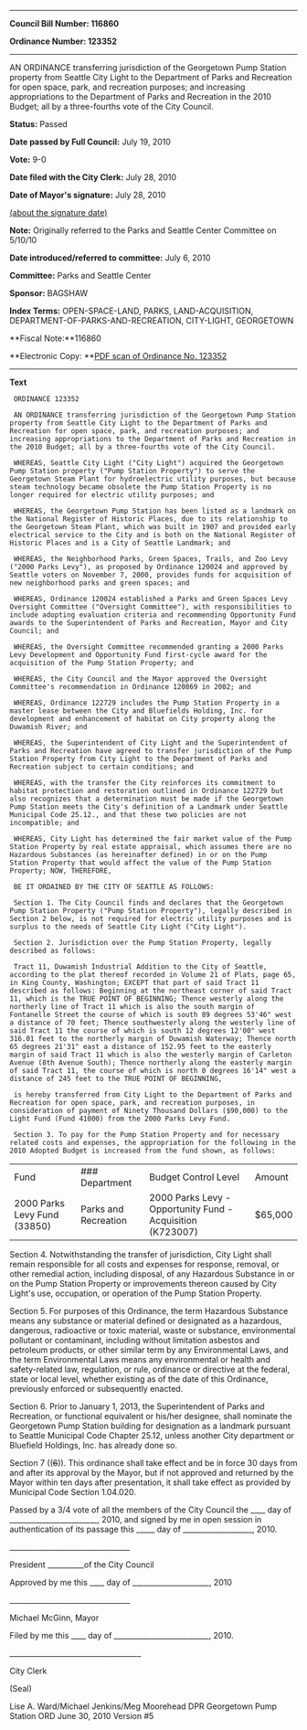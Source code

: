 

********

**Council Bill Number: 116860**
   
**Ordinance Number: 123352**
********

 AN ORDINANCE transferring jurisdiction of the Georgetown Pump Station property from Seattle City Light to the Department of Parks and Recreation for open space, park, and recreation purposes; and increasing appropriations to the Department of Parks and Recreation in the 2010 Budget; all by a three-fourths vote of the City Council.

**Status:** Passed
   
**Date passed by Full Council:** July 19, 2010
   
**Vote:** 9-0
   
**Date filed with the City Clerk:** July 28, 2010
   
**Date of Mayor's signature:** July 28, 2010
   
[(about the signature date)](/~public/approvaldate.htm)
   
   
**Note:** Originally referred to the Parks and Seattle Center Committee on 5/10/10

   
**Date introduced/referred to committee:** July 6, 2010
   
**Committee:** Parks and Seattle Center
   
**Sponsor:** BAGSHAW
   
   
**Index Terms:** OPEN-SPACE-LAND, PARKS, LAND-ACQUISITION, DEPARTMENT-OF-PARKS-AND-RECREATION, CITY-LIGHT, GEORGETOWN

**Fiscal Note:**116860

**Electronic Copy: **[PDF scan of Ordinance No. 123352](/~archives/Ordinances/Ord_123352.pdf)

********

**Text**
   
```
 ORDINANCE 123352

 AN ORDINANCE transferring jurisdiction of the Georgetown Pump Station property from Seattle City Light to the Department of Parks and Recreation for open space, park, and recreation purposes; and increasing appropriations to the Department of Parks and Recreation in the 2010 Budget; all by a three-fourths vote of the City Council.

 WHEREAS, Seattle City Light ("City Light") acquired the Georgetown Pump Station property ("Pump Station Property") to serve the Georgetown Steam Plant for hydroelectric utility purposes, but because steam technology became obsolete the Pump Station Property is no longer required for electric utility purposes; and

 WHEREAS, the Georgetown Pump Station has been listed as a landmark on the National Register of Historic Places, due to its relationship to the Georgetown Steam Plant, which was built in 1907 and provided early electrical service to the City and is both on the National Register of Historic Places and is a City of Seattle Landmark; and

 WHEREAS, the Neighborhood Parks, Green Spaces, Trails, and Zoo Levy ("2000 Parks Levy"), as proposed by Ordinance 120024 and approved by Seattle voters on November 7, 2000, provides funds for acquisition of new neighborhood parks and green spaces; and

 WHEREAS, Ordinance 120024 established a Parks and Green Spaces Levy Oversight Committee ("Oversight Committee"), with responsibilities to include adopting evaluation criteria and recommending Opportunity Fund awards to the Superintendent of Parks and Recreation, Mayor and City Council; and

 WHEREAS, the Oversight Committee recommended granting a 2000 Parks Levy Development and Opportunity Fund first-cycle award for the acquisition of the Pump Station Property; and

 WHEREAS, the City Council and the Mayor approved the Oversight Committee's recommendation in Ordinance 120869 in 2002; and

 WHEREAS, Ordinance 122729 includes the Pump Station Property in a master lease between the City and Bluefields Holding, Inc. for development and enhancement of habitat on City property along the Duwamish River; and

 WHEREAS, the Superintendent of City Light and the Superintendent of Parks and Recreation have agreed to transfer jurisdiction of the Pump Station Property from City Light to the Department of Parks and Recreation subject to certain conditions; and

 WHEREAS, with the transfer the City reinforces its commitment to habitat protection and restoration outlined in Ordinance 122729 but also recognizes that a determination must be made if the Georgetown Pump Station meets the City's definition of a Landmark under Seattle Municipal Code 25.12., and that these two policies are not incompatible; and

 WHEREAS, City Light has determined the fair market value of the Pump Station Property by real estate appraisal, which assumes there are no Hazardous Substances (as hereinafter defined) in or on the Pump Station Property that would affect the value of the Pump Station Property; NOW, THEREFORE,

 BE IT ORDAINED BY THE CITY OF SEATTLE AS FOLLOWS:

 Section 1. The City Council finds and declares that the Georgetown Pump Station Property ("Pump Station Property"), legally described in Section 2 below, is not required for electric utility purposes and is surplus to the needs of Seattle City Light ("City Light").

 Section 2. Jurisdiction over the Pump Station Property, legally described as follows:

 Tract 11, Duwamish Industrial Addition to the City of Seattle, according to the plat thereof recorded in Volume 21 of Plats, page 65, in King County, Washington; EXCEPT that part of said Tract 11 described as follows: Beginning at the northeast corner of said Tract 11, which is the TRUE POINT OF BEGINNING; Thence westerly along the northerly line of Tract 11 which is also the south margin of Fontanelle Street the course of which is south 89 degrees 53'46" west a distance of 70 feet; Thence southwesterly along the westerly line of said Tract 11 the course of which is south 12 degrees 12'00" west 316.01 feet to the northerly margin of Duwamish Waterway; Thence north 65 degrees 21'31" east a distance of 152.95 feet to the easterly margin of said Tract 11 which is also the westerly margin of Carleton Avenue (8th Avenue South); Thence northerly along the easterly margin of said Tract 11, the course of which is north 0 degrees 16'14" west a distance of 245 feet to the TRUE POINT OF BEGINNING,

 is hereby transferred from City Light to the Department of Parks and Recreation for open space, park, and recreation purposes, in consideration of payment of Ninety Thousand Dollars ($90,000) to the Light Fund (Fund 41000) from the 2000 Parks Levy Fund.

 Section 3. To pay for the Pump Station Property and for necessary related costs and expenses, the appropriation for the following in the 2010 Adopted Budget is increased from the fund shown, as follows:

```
<table><tr><td>Fund

</td><td>
### Department

</td><td>Budget Control Level

</td><td>Amount

</td></tr>

<tr><td>2000 Parks Levy Fund (33850)

</td><td>Parks and Recreation

</td><td>2000 Parks Levy - Opportunity Fund - Acquisition (K723007)

</td><td>$65,000

</td></tr>

</table> Section 4. Notwithstanding the transfer of jurisdiction, City Light shall remain responsible for all costs and expenses for response, removal, or other remedial action, including disposal, of any Hazardous Substance in or on the Pump Station Property or improvements thereon caused by City Light's use, occupation, or operation of the Pump Station Property.

 Section 5. For purposes of this Ordinance, the term Hazardous Substance means any substance or material defined or designated as a hazardous, dangerous, radioactive or toxic material, waste or substance, environmental pollutant or contaminant, including without limitation asbestos and petroleum products, or other similar term by any Environmental Laws, and the term Environmental Laws means any environmental or health and safety-related law, regulation, or rule, ordinance or directive at the federal, state or local level, whether existing as of the date of this Ordinance, previously enforced or subsequently enacted.

 Section 6. Prior to January 1, 2013, the Superintendent of Parks and Recreation, or functional equivalent or his/her designee, shall nominate the Georgetown Pump Station building for designation as a landmark pursuant to Seattle Municipal Code Chapter 25.12, unless another City department or Bluefield Holdings, Inc. has already done so.

 Section  7  ((~~6~~)). This ordinance shall take effect and be in force 30 days from and after its approval by the Mayor, but if not approved and returned by the Mayor within ten days after presentation, it shall take effect as provided by Municipal Code Section 1.04.020.

 Passed by a 3/4 vote of all the members of the City Council the \_\_\_\_ day of \_\_\_\_\_\_\_\_\_\_\_\_\_\_\_\_\_\_\_\_\_\_\_\_, 2010, and signed by me in open session in authentication of its passage this \_\_\_\_\_ day of \_\_\_\_\_\_\_\_\_\_\_\_\_\_\_\_\_\_\_, 2010.

 \_\_\_\_\_\_\_\_\_\_\_\_\_\_\_\_\_\_\_\_\_\_\_\_\_\_\_\_\_\_\_\_\_

 President \_\_\_\_\_\_\_\_\_\_of the City Council

 Approved by me this \_\_\_\_ day of \_\_\_\_\_\_\_\_\_\_\_\_\_\_\_\_\_\_\_\_\_, 2010

 \_\_\_\_\_\_\_\_\_\_\_\_\_\_\_\_\_\_\_\_\_\_\_\_\_\_\_\_\_\_\_\_\_

 Michael McGinn, Mayor

 Filed by me this \_\_\_\_ day of \_\_\_\_\_\_\_\_\_\_\_\_\_\_\_\_\_\_\_\_\_\_\_\_\_\_, 2010.

 \_\_\_\_\_\_\_\_\_\_\_\_\_\_\_\_\_\_\_\_\_\_\_\_\_\_\_\_\_\_\_\_\_\_\_\_

 City Clerk

 (Seal)

 Lise A. Ward/Michael Jenkins/Meg Moorehead DPR Georgetown Pump Station ORD June 30, 2010 Version #5

